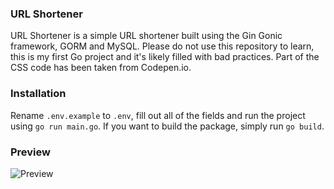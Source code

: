 ### URL Shortener
URL Shortener is a simple URL shortener built using the Gin Gonic framework, GORM and MySQL. Please do not use this repository to learn, this is my first Go project and it's likely filled with bad practices. Part of the CSS code has been taken from Codepen.io. 

### Installation 
Rename `.env.example` to `.env`, fill out all of the fields and run the project using `go run main.go`. If you want to build the package, simply run `go build`. 

### Preview
![Preview](https://i.imgur.com/PhtHsZl.png)

